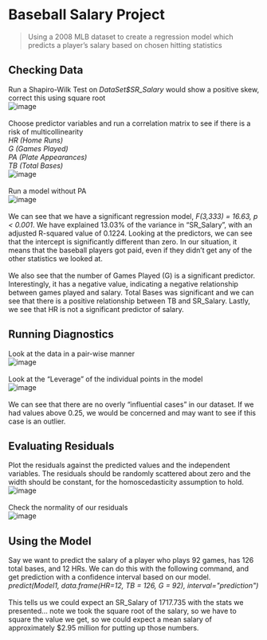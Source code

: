 # Baseball Salary Project
> Using a 2008 MLB dataset to create a regression model which predicts a player’s salary based on chosen hitting statistics

## Checking Data
Run a Shapiro-Wilk Test on _DataSet$SR_Salary_ would show a positive skew, correct this using square root
\
![image](https://github.com/zweeangh/PortfolioProjects/assets/93295262/2c336fc0-53e0-4a58-8656-c6ea51422620)
\
\
Choose predictor variables and run a correlation matrix to see if there is a risk of multicollinearity
\
_HR (Home Runs)_
\
_G (Games Played)_
\
_PA (Plate Appearances)_
\
_TB (Total Bases)_
\
![image](https://github.com/zweeangh/PortfolioProjects/assets/93295262/45f3d8b3-c6c6-4311-9975-d2c0312a72ae)
\
\
Run a model without PA
\
![image](https://github.com/zweeangh/PortfolioProjects/assets/93295262/4fb20b02-30ba-4d88-916e-321a8fbbf7b3)
\
\
We can see that we have a significant regression model, _F(3,333) = 16.63, p < 0.001_. We have
explained 13.03% of the variance in “SR_Salary”, with an adjusted R-squared value of 0.1224.
Looking at the predictors, we can see that the intercept is significantly different than zero. In
our situation, it means that the baseball players got paid, even if they didn’t get any of the other
statistics we looked at.
\
\
We also see that the number of Games Played (G) is a significant predictor. Interestingly, it has a
negative value, indicating a negative relationship between games played and salary. Total Bases
was significant and we can see that there is a positive relationship between TB and SR_Salary.
Lastly, we see that HR is not a significant predictor of salary.

## Running Diagnostics
Look at the data in a pair-wise manner
\
![image](https://github.com/zweeangh/PortfolioProjects/assets/93295262/cf83d0f5-b986-45f2-9747-79e07af15448)
\
\
Look at the “Leverage” of the individual points in the model
\
![image](https://github.com/zweeangh/PortfolioProjects/assets/93295262/4340510d-7374-47df-bd7e-d3f0bf9037fc)
\
\
We can see that there are no overly “influential cases” in our dataset. If we had values above
0.25, we would be concerned and may want to see if this case is an outlier.
## Evaluating Residuals
Plot the residuals against the predicted values and the independent variables. The
residuals should be randomly scattered about zero and the width should be constant, for the
homoscedasticity assumption to hold.
\
![image](https://github.com/zweeangh/PortfolioProjects/assets/93295262/33380c34-2ac0-4d1d-809b-d46ca8788407)
\
\
Check the normality of our residuals
\
![image](https://github.com/zweeangh/PortfolioProjects/assets/93295262/2ec31dc5-c355-4eb3-8d1a-b55ddc9d0581)

## Using the Model
Say we want to predict the salary of a player who plays 92 games, has 126 total bases, and 12
HRs. We can do this with the following command, and get prediction with a confidence interval
based on our model.
\
_predict(Model1, data.frame(HR=12, TB = 126, G = 92), interval="prediction")_
\
\
This tells us we could expect an SR_Salary of 1717.735 with the stats we presented… note we
took the square root of the salary, so we have to square the value we get, so we could expect a
mean salary of approximately $2.95 million for putting up those numbers.
